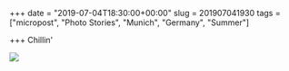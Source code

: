 +++
date = "2019-07-04T18:30:00+00:00"
slug = 201907041930
tags = ["micropost", "Photo Stories", "Munich", "Germany", "Summer"]

+++
Chillin'

![](/images/2019/07/D7F6E34A-8C10-4A48-AC8D-1DD43D8C44DA.jpg)